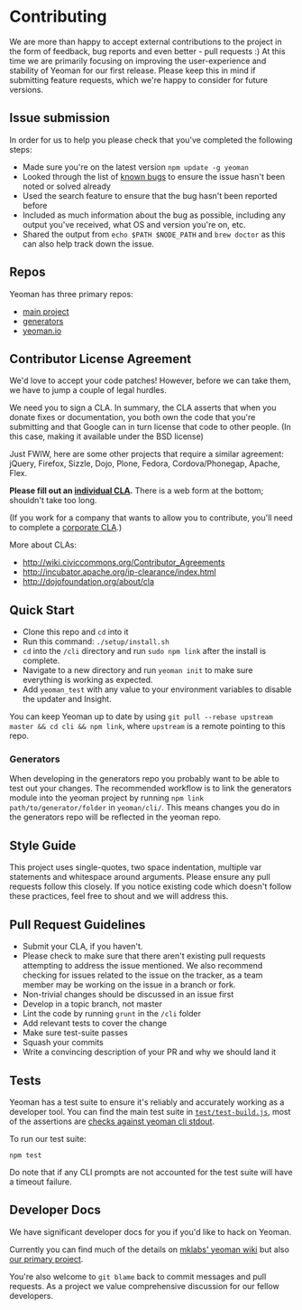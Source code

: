 # Contributing

We are more than happy to accept external contributions to the project in the form of feedback, bug reports and even better - pull requests :) At this time we are primarily focusing on improving the user-experience and stability of Yeoman for our first release. Please keep this in mind if submitting feature requests, which we're happy to consider for future versions.


## Issue submission

In order for us to help you please check that you've completed the following steps:

* Made sure you're on the latest version `npm update -g yeoman`
* Looked through the list of [known bugs](https://github.com/yeoman/yeoman/wiki/Additional-FAQ) to ensure the issue hasn't been noted or solved already
* Used the search feature to ensure that the bug hasn't been reported before
* Included as much information about the bug as possible, including any output you've received, what OS and version you're on, etc.
* Shared the output from `echo $PATH $NODE_PATH` and `brew doctor` as this can also help track down the issue.


## Repos

Yeoman has three primary repos:

* [main project](http://github.com/yeoman/yeoman)
* [generators](http://github.com/yeoman/generators)
* [yeoman.io](http://github.com/yeoman/yeoman.io)


## Contributor License Agreement

We'd love to accept your code patches! However, before we can take them, we have to jump a couple of legal hurdles.

We need you to sign a CLA. In summary, the CLA asserts that when you donate fixes or documentation, you both own the code that you're submitting and that Google can in turn license that code to other people. (In this case, making it available under the BSD license)

Just FWIW, here are some other projects that require a similar agreement: jQuery, Firefox, Sizzle, Dojo, Plone, Fedora, Cordova/Phonegap, Apache, Flex.

**Please fill out an [individual CLA](http://code.google.com/legal/individual-cla-v1.0.html).** There is a web form at the bottom; shouldn't take too long.

(If you work for a company that wants to allow you to contribute, you'll need to complete a [corporate CLA](http://code.google.com/legal/corporate-cla-v1.0.html).)

More about CLAs:
* http://wiki.civiccommons.org/Contributor_Agreements
* http://incubator.apache.org/ip-clearance/index.html
* http://dojofoundation.org/about/cla

## Quick Start

* Clone this repo and `cd` into it
* Run this command: `./setup/install.sh`
* `cd` into the `/cli` directory and run `sudo npm link` after the install is complete.
* Navigate to a new directory and run `yeoman init` to make sure everything is working as expected.
* Add `yeoman_test` with any value to your environment variables to disable the updater and Insight.

You can keep Yeoman up to date by using `git pull --rebase upstream master && cd cli && npm link`, where `upstream` is a remote pointing to this repo.

### Generators

When developing in the generators repo you probably want to be able to test out your changes. The recommended workflow is to link the generators module into the yeoman project by running `npm link path/to/generator/folder` in `yeoman/cli/`. This means changes you do in the generators repo will be reflected in the yeoman repo.


## Style Guide

This project uses single-quotes, two space indentation, multiple var statements and whitespace around arguments. Please ensure any pull requests follow this closely. If you notice existing code which doesn't follow these practices, feel free to shout and we will address this.


## Pull Request Guidelines

* Submit your CLA, if you haven't.
* Please check to make sure that there aren't existing pull requests attempting to address the issue mentioned. We also recommend checking for issues related to the issue on the tracker, as a team member may be working on the issue in a branch or fork.
* Non-trivial changes should be discussed in an issue first
* Develop in a topic branch, not master
* Lint the code by running `grunt` in the `/cli` folder
* Add relevant tests to cover the change
* Make sure test-suite passes
* Squash your commits
* Write a convincing description of your PR and why we should land it


## Tests

Yeoman has a test suite to ensure it's reliably and accurately working as a developer tool. You can find the main test suite in [`test/test-build.js`](https://github.com/yeoman/yeoman/blob/master/cli/test/test-build.js), most of the assertions are [checks against yeoman cli stdout](https://github.com/mklabs/yeoman/wiki/test-build).

To run our test suite:

```
npm test
```

Do note that if any CLI prompts are not accounted for the test suite will have a timeout failure.


## Developer Docs

We have significant developer docs for you if you'd like to hack on Yeoman.

Currently you can find much of the details on [mklabs' yeoman wiki](https://github.com/mklabs/yeoman/wiki/_pages) but also [our primary project](https://github.com/yeoman/yeoman/tree/master/docs/cli).

You're also welcome to `git blame` back to commit messages and pull requests. As a project we value comprehensive discussion for our fellow developers.
